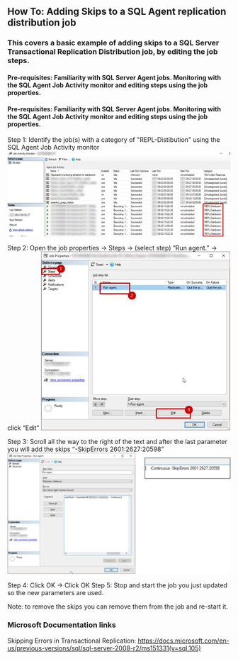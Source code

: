 ## How To: Adding Skips to a SQL Agent replication distribution job

### This covers a basic example of adding skips to a SQL Server Transactional Replication Distribution job, by editing the job steps. 
#### Pre-requisites: Familiarity with SQL Server Agent jobs. Monitoring with the SQL Agent Job Activity monitor and editing steps using the job properties.
#### Pre-requisites: Familiarity with SQL Server Agent jobs. Monitoring with the SQL Agent Job Activity monitor and editing steps using the job properties.

Step 1: Identify the job(s) with a category of "REPL-Distibution" using the SQL Agent Job Activity monitor
![SQL Agent Job Activity Monitor Category](https://github.com/joechar20/joechar20.github.io/blob/main/_Images/2021-10-11/ActivityMonitorCategory.png?raw=true)

Step 2: Open the job properties -> Steps -> (select step) “Run agent.” -> click “Edit”
![Replication Distribution Job properties](https://github.com/joechar20/joechar20.github.io/blob/main/_Images/2021-10-11/JobProperties.png?raw=true)

Step 3: Scroll all the way to the right of the text and after the last parameter you will add the skips
“-SkipErrors 2601:2627:20598”
![Job Step Properties adding skips](https://github.com/joechar20/joechar20.github.io/blob/main/_Images/2021-10-11/JobStepProperties_AddingSkip.png?raw=true)

Step 4: Click OK -> Click OK
Step 5: Stop and start the job you just updated so the new parameters are used.

Note: to remove the skips you can remove them from the job and re-start it.

### Microsoft Documentation links

Skipping Errors in Transactional Replication: https://docs.microsoft.com/en-us/previous-versions/sql/sql-server-2008-r2/ms151331(v=sql.105)
